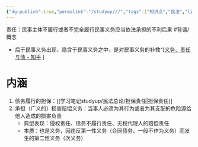 ```yaml
---
{"dg-publish":true,"permalink":"/studyup///","tags":["知识点","民法","linker-exclude"]}
---
```


责任：民事主体不履行或者不完全履行民事义务应当依法承担的不利后果 #背诵/概念 
- 后于民事义务出现，隐含于民事义务之中，是对民事义务的补救^[[义务、责任与债 - 知乎](https://zhuanlan.zhihu.com/p/54821932) ]
# 内涵
1. 债务履行的担保：[[学习笔记studyup/民法总论/担保责任\|担保责任]]
2. 承担（广义的）损害赔偿义务：当事人必须为其行为或者为其支配的危险源给他人造成的损害负责
	- 典型表现：侵权责任、债务不履行责任、无权代理人的赔偿责任
	- 本质：也是义务，因违反第一性义务（合同债务、一般不作为义务）而发生的第二性义务（次义务）